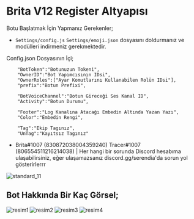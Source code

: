 # Brita V12 Register Altyapısı

Botu Başlatmak İçin Yapmanız Gerekenler;

* `Settings/config.js` `Settings/emoji.json` dosyasını doldurmanız ve modülleri indirmeniz gerekmektedir.

Config.json Dosyasının İçi;
```
    "BotToken":"Botunuzun Tokeni",
    "OwnerID":"Bot Yapımcısının IDsi", 
    "OwnerRoles":["Ayar Komutlarını Kullanabilen Rolün IDsi"],
    "prefix":"Botun Prefixi",

    "BotVoiceChannel":"Botun Gireceği Ses Kanal ID",
    "Activity":"Botun Durumu",

    "Footer":"Log Kanalına Atacağı Embedin Altında Yazan Yazı",
    "Color":"Embedin Rengi",

    "Tag":"Ekip Tagınız",
    "UnTag":"Kayıtsız Tagınız"
```
* Brita#1007 (830872038004359240)  Tracer#1007 (806554511216214038) | Her hangi bir sorunda Discord hesabıma ulaşabilirsiniz, eğer ulaşamazsanız discord.gg/serendia'da sorun yol gösterirlerrr

![standard_11](https://user-images.githubusercontent.com/82638394/115013985-6e813800-9eba-11eb-932c-116b56c1c624.gif)

## Bot Hakkında Bir Kaç Görsel;
![resim1](https://user-images.githubusercontent.com/82638394/119970778-d1d1b000-bfb8-11eb-9ae3-d4091a4e6fef.PNG)
![resim2](https://user-images.githubusercontent.com/82638394/119970780-d26a4680-bfb8-11eb-94e8-68573b76f4da.PNG)
![resim3](https://user-images.githubusercontent.com/82638394/119970784-d4340a00-bfb8-11eb-9a4b-b3110c3b238e.PNG)
![resim4](https://user-images.githubusercontent.com/82638394/119970790-d5653700-bfb8-11eb-905f-813f37b8f178.PNG)
